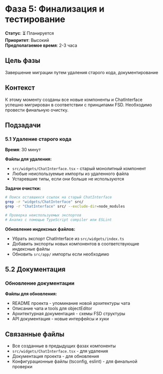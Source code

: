 # Фаза 5: Финализация и тестирование

**Статус**: ⏳ Планируется  
**Приоритет**: Высокий  
**Предполагаемое время**: 2-3 часа

## Цель фазы
Завершение миграции путем удаления старого кода, документирование

## Контекст
К этому моменту созданы все новые компоненты и ChatInterface успешно мигрирован в соответствии с принципами FSD. Необходимо провести финальную очистку.

## Подзадачи

### 5.1 Удаление старого кода
**Время**: 30 минут

**Файлы для удаления:**
- `src/widgets/ChatInterface.tsx` - старый монолитный компонент
- Любые неиспользуемые импорты из удаленного файла
- Устаревшие типы, если они больше не используются

**Задачи очистки:**
```bash
# Поиск оставшихся ссылок на старый ChatInterface
grep -r "widgets/ChatInterface" src/
grep -r "ChatInterface" src/ --exclude-dir=node_modules

# Проверка неиспользуемых экспортов
# Анализ с помощью TypeScript compiler или ESLint
```

**Обновление индексных файлов:**
- Убрать экспорт ChatInterface из `src/widgets/index.ts`
- Добавить экспорты новых компонентов в соответствующие индексные файлы
- Обновить `src/app/` импорты если необходимо


## 5.2 Документация 

### Обновление документации
**Файлы для обновления:**
- README проекта - упоминание новой архитектуры чата
- Описание чата и tools для objectEditor
- Архитектурная документация - схемы FSD структуры
- API документация - новые интерфейсы и хуки


## Связанные файлы
- Все созданные в предыдущих фазах компоненты
- `src/widgets/ChatInterface.tsx` - для удаления
- Документация проекта - для обновления
- Конфигурационные файлы (tsconfig, eslint) - для финальной проверки
